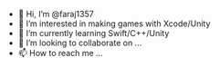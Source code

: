- 👋 Hi, I’m @faraj1357
- 👀 I’m interested in making games with Xcode/Unity
- 🌱 I’m currently learning Swift/C++/Unity
- 💞️ I’m looking to collaborate on ...
- 📫 How to reach me ...

<!---
faraj1357/faraj1357 is a ✨ special ✨ repository because its `README.md` (this file) appears on your GitHub profile.
You can click the Preview link to take a look at your changes.
--->
